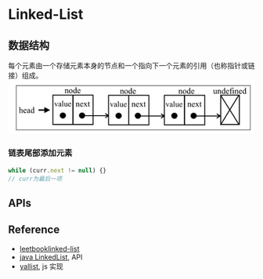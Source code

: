 # Linked-List

## 数据结构

每个元素由一个存储元素本身的节点和一个指向下一个元素的引用（也称指针或链接）组成。
![](../../../assets/images/linked-list/1.png)

### 链表尾部添加元素

```ts
while (curr.next != null) {}
// curr为最后一项
```

## APIs

## Reference

- [leetbooklinked-list](https://leetcode-cn.com/leetbook/detail/linked-list/)
- [java LinkedList](https://docs.oracle.com/javase/7/docs/api/java/util/LinkedList.html), API
- [yallist](https://github.com/isaacs/yallist), js 实现
